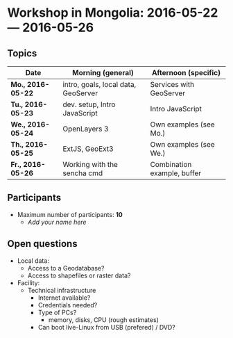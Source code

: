 # Workshop in Mongolia: 2016-05-22 &mdash; 2016-05-26

## Topics

| **Date**            | **Morning (general)**               | **Afternoon (specific)**    |
|---------------------|-------------------------------------|-----------------------------|
| **Mo., 2016-05-22** | intro, goals, local data, GeoServer | Services with GeoServer     |
| **Tu., 2016-05-23** | dev. setup, Intro JavaScript        | Intro JavaScript            |
| **We., 2016-05-24** | OpenLayers 3                        | Own examples (see Mo.)      |
| **Th., 2016-05-25** | ExtJS, GeoExt3                      | Own examples (see We.)      |
| **Fr., 2016-05-26** | Working with the sencha cmd         | Combination example, buffer |

## Participants

* Maximum number of participants: **10**
  * *Add your name here*

## Open questions

* Local data:
  * Access to a Geodatabase?
  * Access to shapefiles or raster data?
* Facility:
  * Technical infrastructure
    * Internet available?
    * Credentials needed?
    * Type of PCs?
      * memory, disks, CPU (rough estimates)
    * Can boot live-Linux from USB (prefered) / DVD?

